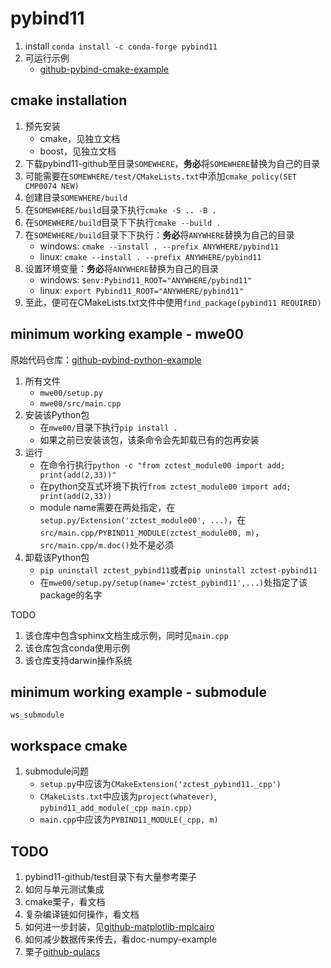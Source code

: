 # pybind11

1. install `conda install -c conda-forge pybind11`
2. 可运行示例
   * [github-pybind-cmake-example](https://github.com/pybind/cmake_example)

## cmake installation

1. 预先安装
   * cmake，见独立文档
   * boost，见独立文档
2. 下载pybind11-github至目录`SOMEWHERE`，**务必**将`SOMEWHERE`替换为自己的目录
3. 可能需要在`SOMEWHERE/test/CMakeLists.txt`中添加`cmake_policy(SET CMP0074 NEW)`
4. 创建目录`SOMEWHERE/build`
5. 在`SOMEWHERE/build`目录下执行`cmake -S .. -B .`
6. 在`SOMEWHERE/build`目录下下执行`cmake --build .`
7. 在`SOMEWHERE/build`目录下下执行：**务必**将`ANYWHERE`替换为自己的目录
   * windows: `cmake --install . --prefix ANYWHERE/pybind11`
   * linux: `cmake --install . --prefix ANYWHERE/pybind11`
8. 设置环境变量：**务必**将`ANYWHERE`替换为自己的目录
   * windows: `$env:Pybind11_ROOT="ANYWHERE/pybind11"`
   * linux: `export Pybind11_ROOT="ANYWHERE/pybind11"`
9. 至此，便可在CMakeLists.txt文件中使用`find_package(pybind11 REQUIRED)`

## minimum working example - mwe00

原始代码仓库：[github-pybind-python-example](https://github.com/pybind/python_example)

1. 所有文件
   * `mwe00/setup.py`
   * `mwe00/src/main.cpp`
2. 安装该Python包
   * 在`mwe00/`目录下执行`pip install .`
   * 如果之前已安装该包，该条命令会先卸载已有的包再安装
3. 运行
   * 在命令行执行`python -c "from zctest_module00 import add; print(add(2,33))"`
   * 在python交互式环境下执行`from zctest_module00 import add; print(add(2,33))`
   * module name需要在两处指定，在`setup.py/Extension('zctest_module00', ...)`，在`src/main.cpp/PYBIND11_MODULE(zctest_module00, m)`，`src/main.cpp/m.doc()`处不是必须
4. 卸载该Python包
   * `pip uninstall zctest_pybind11`或者`pip uninstall zctest-pybind11`
   * 在`mwe00/setup.py/setup(name='zctest_pybind11',...)`处指定了该package的名字

TODO

1. 该仓库中包含sphinx文档生成示例，同时见`main.cpp`
2. 该仓库包含conda使用示例
3. 该仓库支持darwin操作系统

## minimum working example - submodule

`ws_submodule`

## workspace cmake

1. submodule问题
   * `setup.py`中应该为`CMakeExtension('zctest_pybind11._cpp')`
   * `CMakeLists.txt`中应该为`project(whatever)`, `pybind11_add_module(_cpp main.cpp)`
   * `main.cpp`中应该为`PYBIND11_MODULE(_cpp, m)`

## TODO

1. pybind11-github/test目录下有大量参考栗子
2. 如何与单元测试集成
3. cmake栗子，看文档
4. 复杂编译链如何操作，看文档
5. 如何进一步封装，见[github-matplotlib-mplcairo](https://github.com/matplotlib/mplcairo)
6. 如何减少数据传来传去，看doc-numpy-example
7. 栗子[github-qulacs](https://github.com/qulacs/qulacs)
